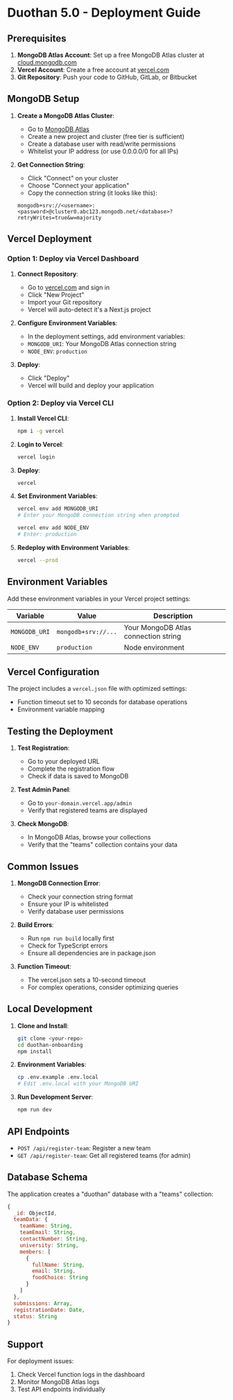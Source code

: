 # Duothan 5.0 - Deployment Guide

## Prerequisites

1. **MongoDB Atlas Account**: Set up a free MongoDB Atlas cluster at [cloud.mongodb.com](https://cloud.mongodb.com/)
2. **Vercel Account**: Create a free account at [vercel.com](https://vercel.com/)
3. **Git Repository**: Push your code to GitHub, GitLab, or Bitbucket

## MongoDB Setup

1. **Create a MongoDB Atlas Cluster**:
   - Go to [MongoDB Atlas](https://cloud.mongodb.com/)
   - Create a new project and cluster (free tier is sufficient)
   - Create a database user with read/write permissions
   - Whitelist your IP address (or use 0.0.0.0/0 for all IPs)

2. **Get Connection String**:
   - Click "Connect" on your cluster
   - Choose "Connect your application"
   - Copy the connection string (it looks like this):
   ```
   mongodb+srv://<username>:<password>@cluster0.abc123.mongodb.net/<database>?retryWrites=true&w=majority
   ```

## Vercel Deployment

### Option 1: Deploy via Vercel Dashboard

1. **Connect Repository**:
   - Go to [vercel.com](https://vercel.com/) and sign in
   - Click "New Project"
   - Import your Git repository
   - Vercel will auto-detect it's a Next.js project

2. **Configure Environment Variables**:
   - In the deployment settings, add environment variables:
   - `MONGODB_URI`: Your MongoDB Atlas connection string
   - `NODE_ENV`: `production`

3. **Deploy**:
   - Click "Deploy"
   - Vercel will build and deploy your application

### Option 2: Deploy via Vercel CLI

1. **Install Vercel CLI**:
   ```bash
   npm i -g vercel
   ```

2. **Login to Vercel**:
   ```bash
   vercel login
   ```

3. **Deploy**:
   ```bash
   vercel
   ```

4. **Set Environment Variables**:
   ```bash
   vercel env add MONGODB_URI
   # Enter your MongoDB connection string when prompted
   
   vercel env add NODE_ENV
   # Enter: production
   ```

5. **Redeploy with Environment Variables**:
   ```bash
   vercel --prod
   ```

## Environment Variables

Add these environment variables in your Vercel project settings:

| Variable | Value | Description |
|----------|-------|-------------|
| `MONGODB_URI` | `mongodb+srv://...` | Your MongoDB Atlas connection string |
| `NODE_ENV` | `production` | Node environment |

## Vercel Configuration

The project includes a `vercel.json` file with optimized settings:
- Function timeout set to 10 seconds for database operations
- Environment variable mapping

## Testing the Deployment

1. **Test Registration**:
   - Go to your deployed URL
   - Complete the registration flow
   - Check if data is saved to MongoDB

2. **Test Admin Panel**:
   - Go to `your-domain.vercel.app/admin`
   - Verify that registered teams are displayed

3. **Check MongoDB**:
   - In MongoDB Atlas, browse your collections
   - Verify that the "teams" collection contains your data

## Common Issues

1. **MongoDB Connection Error**:
   - Check your connection string format
   - Ensure your IP is whitelisted
   - Verify database user permissions

2. **Build Errors**:
   - Run `npm run build` locally first
   - Check for TypeScript errors
   - Ensure all dependencies are in package.json

3. **Function Timeout**:
   - The vercel.json sets a 10-second timeout
   - For complex operations, consider optimizing queries

## Local Development

1. **Clone and Install**:
   ```bash
   git clone <your-repo>
   cd duothan-onboarding
   npm install
   ```

2. **Environment Variables**:
   ```bash
   cp .env.example .env.local
   # Edit .env.local with your MongoDB URI
   ```

3. **Run Development Server**:
   ```bash
   npm run dev
   ```

## API Endpoints

- `POST /api/register-team`: Register a new team
- `GET /api/register-team`: Get all registered teams (for admin)

## Database Schema

The application creates a "duothan" database with a "teams" collection:

```javascript
{
  _id: ObjectId,
  teamData: {
    teamName: String,
    teamEmail: String,
    contactNumber: String,
    university: String,
    members: [
      {
        fullName: String,
        email: String,
        foodChoice: String
      }
    ]
  },
  submissions: Array,
  registrationDate: Date,
  status: String
}
```

## Support

For deployment issues:
1. Check Vercel function logs in the dashboard
2. Monitor MongoDB Atlas logs
3. Test API endpoints individually
